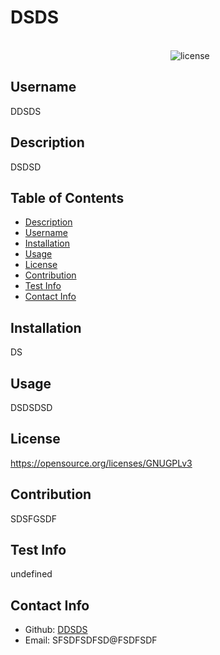# DSDS

 
&nbsp;&nbsp;&nbsp;&nbsp;&nbsp;&nbsp;&nbsp;&nbsp;&nbsp;&nbsp;&nbsp;&nbsp;&nbsp;&nbsp;&nbsp;&nbsp;&nbsp;&nbsp;&nbsp;&nbsp;&nbsp;&nbsp;&nbsp;&nbsp;&nbsp;&nbsp;&nbsp;&nbsp;&nbsp;&nbsp;&nbsp;&nbsp;&nbsp;&nbsp;&nbsp;&nbsp;&nbsp;&nbsp;&nbsp;&nbsp;&nbsp;&nbsp;&nbsp;&nbsp;&nbsp;&nbsp;&nbsp;&nbsp;&nbsp;&nbsp;&nbsp;&nbsp;&nbsp;&nbsp;&nbsp;&nbsp;&nbsp;&nbsp;&nbsp;&nbsp;&nbsp;&nbsp;&nbsp;&nbsp;&nbsp;&nbsp;&nbsp;&nbsp;&nbsp;&nbsp;&nbsp;&nbsp;&nbsp;&nbsp;&nbsp;&nbsp;&nbsp;&nbsp;&nbsp;&nbsp;&nbsp;&nbsp;&nbsp;&nbsp;&nbsp;&nbsp;&nbsp;&nbsp;&nbsp;&nbsp;&nbsp;&nbsp;&nbsp;&nbsp;&nbsp;&nbsp;&nbsp;&nbsp;&nbsp;&nbsp;&nbsp;&nbsp;&nbsp;&nbsp;&nbsp;&nbsp;&nbsp;&nbsp;&nbsp;&nbsp;&nbsp;&nbsp;&nbsp;&nbsp;&nbsp;&nbsp;&nbsp;&nbsp;&nbsp;&nbsp;&nbsp;&nbsp;&nbsp;&nbsp;&nbsp;&nbsp;&nbsp;&nbsp;&nbsp;&nbsp;&nbsp;&nbsp;&nbsp;&nbsp;&nbsp;&nbsp;&nbsp;&nbsp;&nbsp;&nbsp;&nbsp;&nbsp;&nbsp;&nbsp;&nbsp;&nbsp;&nbsp;&nbsp;&nbsp;&nbsp;&nbsp;&nbsp;&nbsp;&nbsp;&nbsp;&nbsp;&nbsp;&nbsp;&nbsp;&nbsp;&nbsp;&nbsp;&nbsp;&nbsp;&nbsp;&nbsp;&nbsp;&nbsp;&nbsp;&nbsp;&nbsp;&nbsp;&nbsp;&nbsp;&nbsp;&nbsp;&nbsp;&nbsp;&nbsp;&nbsp;&nbsp;&nbsp;&nbsp;&nbsp;&nbsp;&nbsp;&nbsp;&nbsp;&nbsp;&nbsp;&nbsp;&nbsp; ![license](https://img.shields.io/badge/GNUGPLv3-pink.svg)

  ## Username
  DDSDS
 
  ## Description
DSDSD

## Table of Contents
- [Description](#description)
- [Username](#username)
- [Installation](#installation)
- [Usage](#usage)
- [License](#license)
- [Contribution](#contribution)
- [Test Info](#test-info)
- [Contact Info](#contact-info)

## Installation
  DS

  ## Usage
  DSDSDSD

  ## License
  https://opensource.org/licenses/GNUGPLv3

  ## Contribution
  SDSFGSDF

  ## Test Info
  undefined

  ## Contact Info
  - Github: [DDSDS](https://github.com/DDSDS)
  - Email: SFSDFSDFSD@FSDFSDF

